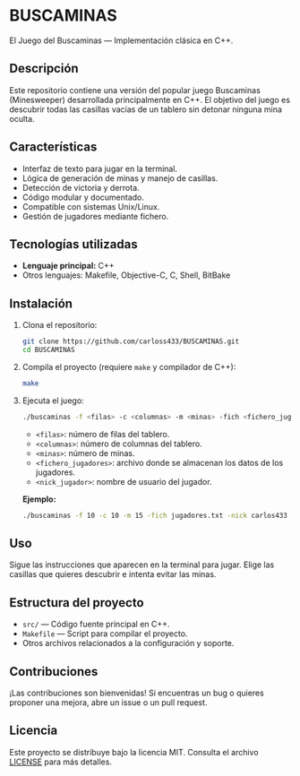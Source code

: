 # BUSCAMINAS

El Juego del Buscaminas — Implementación clásica en C++.

## Descripción

Este repositorio contiene una versión del popular juego Buscaminas (Minesweeper) desarrollada principalmente en C++. El objetivo del juego es descubrir todas las casillas vacías de un tablero sin detonar ninguna mina oculta.

## Características

- Interfaz de texto para jugar en la terminal.
- Lógica de generación de minas y manejo de casillas.
- Detección de victoria y derrota.
- Código modular y documentado.
- Compatible con sistemas Unix/Linux.
- Gestión de jugadores mediante fichero.

## Tecnologías utilizadas

- **Lenguaje principal:** C++
- Otros lenguajes: Makefile, Objective-C, C, Shell, BitBake

## Instalación

1. Clona el repositorio:

   ```bash
   git clone https://github.com/carloss433/BUSCAMINAS.git
   cd BUSCAMINAS
   ```

2. Compila el proyecto (requiere `make` y compilador de C++):

   ```bash
   make
   ```

3. Ejecuta el juego:

   ```bash
   ./buscaminas -f <filas> -c <columnas> -m <minas> -fich <fichero_jugadores> -nick <nick_jugador>
   ```

   - `<filas>`: número de filas del tablero.
   - `<columnas>`: número de columnas del tablero.
   - `<minas>`: número de minas.
   - `<fichero_jugadores>`: archivo donde se almacenan los datos de los jugadores.
   - `<nick_jugador>`: nombre de usuario del jugador.

   **Ejemplo:**
   ```bash
   ./buscaminas -f 10 -c 10 -m 15 -fich jugadores.txt -nick carlos433
   ```

## Uso

Sigue las instrucciones que aparecen en la terminal para jugar. Elige las casillas que quieres descubrir e intenta evitar las minas.

## Estructura del proyecto

- `src/` — Código fuente principal en C++.
- `Makefile` — Script para compilar el proyecto.
- Otros archivos relacionados a la configuración y soporte.

## Contribuciones

¡Las contribuciones son bienvenidas! Si encuentras un bug o quieres proponer una mejora, abre un issue o un pull request.

## Licencia

Este proyecto se distribuye bajo la licencia MIT. Consulta el archivo [LICENSE](LICENSE) para más detalles.
